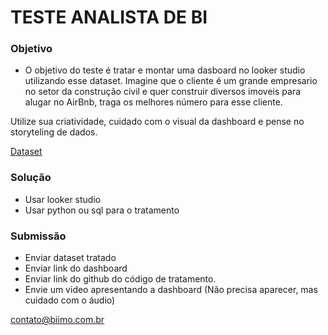 
# TESTE ANALISTA DE BI

### Objetivo
- O objetivo do teste é tratar e montar uma dasboard no looker studio utilizando esse dataset.
Imagine que o cliente é um grande empresario no setor da construção civil e quer construir diversos imoveis para alugar no AirBnb, traga os melhores número para esse cliente.


Utilize sua criatividade, cuidado com o visual da dashboard e pense no storyteling de dados.

[Dataset](https://www.kaggle.com/datasets/deeplearner09/airbnb-listings/code)

### Solução
- Usar looker studio
- Usar python ou sql para o tratamento


### Submissão
- Enviar dataset tratado
- Enviar link do dashboard
- Enviar link do github do código de tratamento.
- Envie um video apresentando a dashboard (Não precisa aparecer, mas cuidado com o áudio)

contato@biimo.com.br
